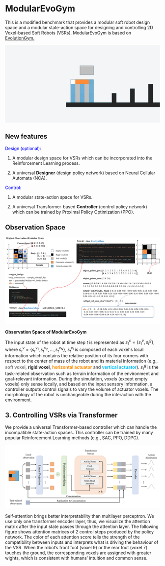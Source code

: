 # ModularEvoGym
This is a modified benchmark that provides a modular soft robot design space and a modular state-action space for designing and controlling 2D Voxel-based Soft Robots (VSRs). ModularEvoGym is based on [EvolutionGym.](https://github.com/EvolutionGym/evogym)

![image](https://github.com/Yuxing-Wang-THU/ModularEvoGym/blob/main/thrower.gif)

## New features

<font color=Blue>Design (optional):</font>

1. A modular design space for VSRs which can be incorporated into the Reinforcement Learning process.

2. A universal **Designer** (design policy network) based on Neural Cellular Automata (NCA).

<font color=Blue>Control:</font>

1. A modular state-action space for VSRs.

2. A universal Transformer-based **Controller** (control policy network) which can be trained by Proximal Policy Optimization (PPO).

## Observation Space

![image](evogym.jpg)

**Observation Space of ModularEvoGym**

The input state of the robot at time step $t$ is represented as $s_{t}^{c}=\lbrace s_{t}^{v},s_{t}^{g}\rbrace$, where $s_{t}^{v}=\lbrace s_{t}^{v_{1}}, s_{t}^{v_{2}},...,s_{t}^{v_N}\rbrace$, $s_{t}^{v_i}$ is composed of each voxel's local information which contains the relative position of its four corners with respect to the center of mass of the robot and its material information (e.g., <b><font color=Gray>soft voxel</font></b>, <b>rigid voxel</b>, <b><font color=Darkorange>horizontal actuator</font></b> and <b><font color=DeepSkyBlue>vertical actuator</font></b>). $s_{t}^{g}$ is the task-related observation such as terrain information of the environment and goal-relevant information. During the simulation, voxels (except empty voxels) only sense locally, and based on the input sensory information, a controller outputs control signals to vary the volume of actuator voxels. The morphology of the robot is unchangeable during the interaction with the environment.

## 3. Controlling VSRs via Transformer
We provide a universal Transformer-based controller which can handle the incompatible state-action spaces. This controller can be trained by many popular Reinforcement Learning methods (e.g., SAC, PPO, DDPG).

![image](tf-controller.png)

Self-attention brings better interpretability than multilayer perceptron. We use only one transformer encoder layer, thus, we visualize the attention matrix after the input state passes through the attention layer. The following figure shows attention matrices of 2 control steps produced by the policy network. The color of each attention score tells the strength of the compatibility between inputs and interprets what is driving the behaviour of the VSR. When the robot’s front foot (voxel 9) or the rear foot (voxel 7) touches the ground, the corresponding voxels are assigned with greater wights, which is consistent with humans’ intuition and common sense.
